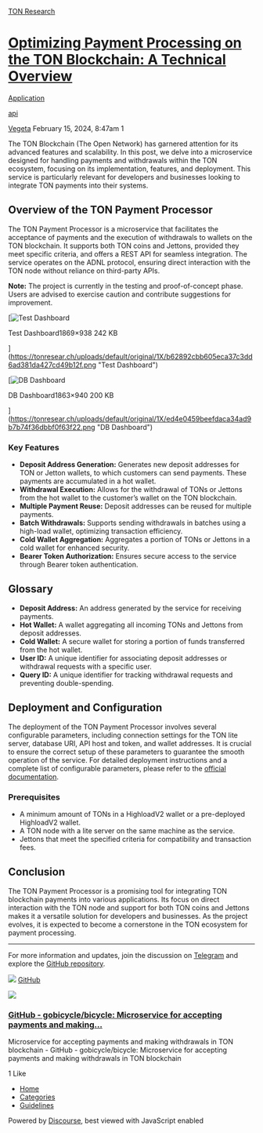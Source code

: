 [TON Research](/)

# [Optimizing Payment Processing on the TON Blockchain: A Technical Overview](/t/optimizing-payment-processing-on-the-ton-blockchain-a-technical-overview/365)

[Application](/c/application/20) 

[api](https://tonresear.ch/tag/api)

    

[Vegeta](https://tonresear.ch/u/Vegeta)   February 15, 2024, 8:47am  1

The TON Blockchain (The Open Network) has garnered attention for its advanced features and scalability. In this post, we delve into a microservice designed for handling payments and withdrawals within the TON ecosystem, focusing on its implementation, features, and deployment. This service is particularly relevant for developers and businesses looking to integrate TON payments into their systems.

## [](#overview-of-the-ton-payment-processor-1)Overview of the TON Payment Processor

The TON Payment Processor is a microservice that facilitates the acceptance of payments and the execution of withdrawals to wallets on the TON blockchain. It supports both TON coins and Jettons, provided they meet specific criteria, and offers a REST API for seamless integration. The service operates on the ADNL protocol, ensuring direct interaction with the TON node without reliance on third-party APIs.

**Note:** The project is currently in the testing and proof-of-concept phase. Users are advised to exercise caution and contribute suggestions for improvement.

[![Test Dashboard](https://tonresear.ch/uploads/default/optimized/1X/b62892cbb605eca37c3dd6ad381da427cd49b12f_2_690x346.png)

Test Dashboard1869×938 242 KB

](https://tonresear.ch/uploads/default/original/1X/b62892cbb605eca37c3dd6ad381da427cd49b12f.png "Test Dashboard")

  

[![DB Dashboard](https://tonresear.ch/uploads/default/optimized/1X/ed4e0459beefdaca34ad9b7b74f36dbbf0f63f22_2_690x348.png)

DB Dashboard1863×940 200 KB

](https://tonresear.ch/uploads/default/original/1X/ed4e0459beefdaca34ad9b7b74f36dbbf0f63f22.png "DB Dashboard")

### [](#key-features-2)Key Features

*   **Deposit Address Generation:** Generates new deposit addresses for TON or Jetton wallets, to which customers can send payments. These payments are accumulated in a hot wallet.
*   **Withdrawal Execution:** Allows for the withdrawal of TONs or Jettons from the hot wallet to the customer’s wallet on the TON blockchain.
*   **Multiple Payment Reuse:** Deposit addresses can be reused for multiple payments.
*   **Batch Withdrawals:** Supports sending withdrawals in batches using a high-load wallet, optimizing transaction efficiency.
*   **Cold Wallet Aggregation:** Aggregates a portion of TONs or Jettons in a cold wallet for enhanced security.
*   **Bearer Token Authorization:** Ensures secure access to the service through Bearer token authentication.

## [](#glossary-3)Glossary

*   **Deposit Address:** An address generated by the service for receiving payments.
*   **Hot Wallet:** A wallet aggregating all incoming TONs and Jettons from deposit addresses.
*   **Cold Wallet:** A secure wallet for storing a portion of funds transferred from the hot wallet.
*   **User ID:** A unique identifier for associating deposit addresses or withdrawal requests with a specific user.
*   **Query ID:** A unique identifier for tracking withdrawal requests and preventing double-spending.

## [](#deployment-and-configuration-4)Deployment and Configuration

The deployment of the TON Payment Processor involves several configurable parameters, including connection settings for the TON lite server, database URI, API host and token, and wallet addresses. It is crucial to ensure the correct setup of these parameters to guarantee the smooth operation of the service. For detailed deployment instructions and a complete list of configurable parameters, please refer to the [official documentation](https://github.com/gobicycle/bicycle).

### [](#prerequisites-5)Prerequisites

*   A minimum amount of TONs in a HighloadV2 wallet or a pre-deployed HighloadV2 wallet.
*   A TON node with a lite server on the same machine as the service.
*   Jettons that meet the specified criteria for compatibility and transaction fees.

## [](#conclusion-6)Conclusion

The TON Payment Processor is a promising tool for integrating TON blockchain payments into various applications. Its focus on direct interaction with the TON node and support for both TON coins and Jettons makes it a versatile solution for developers and businesses. As the project evolves, it is expected to become a cornerstone in the TON ecosystem for payment processing.

* * *

For more information and updates, join the discussion on [Telegram](https://t.me/tonbicycle) and explore the [GitHub repository](https://github.com/gobicycle/bicycle).

![](https://github.githubassets.com/favicons/favicon.svg) [GitHub](https://github.com/gobicycle/bicycle)

![](https://tonresear.ch/uploads/default/optimized/1X/24fcac2580dfc11ba412f90d10a57b1b99968872_2_690x345.png)

### [GitHub - gobicycle/bicycle: Microservice for accepting payments and making...](https://github.com/gobicycle/bicycle)

Microservice for accepting payments and making withdrawals in TON blockchain - GitHub - gobicycle/bicycle: Microservice for accepting payments and making withdrawals in TON blockchain

  1 Like

*   [Home](/)
*   [Categories](/categories)
*   [Guidelines](/guidelines)

Powered by [Discourse](https://www.discourse.org), best viewed with JavaScript enabled